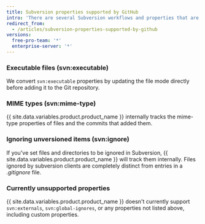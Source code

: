 ```yaml
---
title: Subversion properties supported by GitHub
intro: 'There are several Subversion workflows and properties that are similar to existing functionality on {{ site.data.variables.product.product_name }}.'
redirect_from:
  - /articles/subversion-properties-supported-by-github
versions:
  free-pro-team: '*'
  enterprise-server: '*'
---
```


### Executable files (svn:executable)

We convert `svn:executable` properties by updating the file mode directly before adding it to the Git repository.

### MIME types (svn:mime-type)

{{ site.data.variables.product.product_name }} internally tracks the mime-type properties of files and the commits that added them.

### Ignoring unversioned items (svn:ignore)

If you've set files and directories to be ignored in Subversion, {{ site.data.variables.product.product_name }} will track them internally. Files ignored by subversion clients are completely distinct from entries in a *.gitignore* file.

### Currently unsupported properties

{{ site.data.variables.product.product_name }} doesn't currently support `svn:externals`, `svn:global-ignores`, or any properties not listed above, including custom properties.
